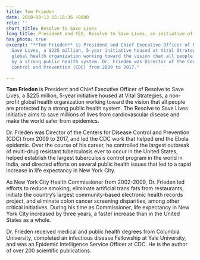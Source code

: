```yaml
---
title: Tom Frieden
date: 2018-09-13 15:16:36 +0000
role: ''
short_title: Resolve to Save Lives
long_title: President and CEO, Resolve to Save Lives, an initiative of Vital Strategies
has_photo: true
excerpt: "**Tom Frieden** is President and Chief Executive Officer of Resolve to
  Save Lives, a $225 million, 5-year initiative housed at Vital Strategies, a non-profit
  global health organization working toward the vision that all people are protected
  by a strong public health system. Dr. Frieden was Director of the Centers for Disease
  Control and Prevention (CDC) from 2009 to 2017."

---
```

**Tom Frieden** is President and Chief Executive Officer of Resolve to Save Lives, a $225 million, 5-year initiative housed at Vital Strategies, a non-profit global health organization working toward the vision that all people are protected by a strong public health system. The Resolve to Save Lives initiative aims to save millions of lives from cardiovascular disease and make the world safer from epidemics.  
  
Dr. Frieden was Director of the Centers for Disease Control and Prevention (CDC) from 2009 to 2017, and led the CDC work that helped end the Ebola epidemic.  Over the course of his career, he controlled the largest outbreak of multi-drug resistant tuberculosis ever to occur in the United States, helped establish the largest tuberculosis control program in the world in India, and directed efforts on several public health issues that led to a rapid increase in life expectancy in New York City.   
  
As New York City Health Commissioner from 2002-2009, Dr. Frieden led efforts to reduce smoking, eliminate artificial trans fats from restaurants, initiate the country’s largest community-based electronic health records project, and eliminate colon cancer screening disparities, among other critical initiatives.  During his time as Commissioner, life expectancy in New York City increased by three years, a faster increase than in the United States as a whole.  
  
Dr. Frieden received medical and public health degrees from Columbia University, completed an infectious disease Fellowship at Yale University, and was an Epidemic Intelligence Service Officer at CDC.  He is the author of over 200 scientific publications.